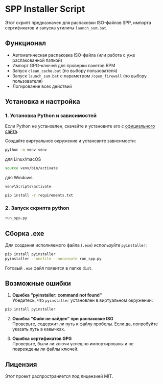 # SPP Installer Script

Этот скрипт предназначен для распаковки ISO-файлов SPP, импорта сертификатов и запуска утилиты `launch_sum.bat`.

## Функционал
- Автоматическая распаковка ISO-файла (или работа с уже распакованной папкой)
- Импорт GPG-ключей для проверки пакетов RPM
- Запуск `clean_cache.bat` (по выбору пользователя)
- Запуск `launch_sum.bat` с параметром `/open_firewall` (по выбору пользователя)
- Логирование всех действий

## Установка и настройка

### 1. Установка Python и зависимостей

Если Python не установлен, скачайте и установите его с [официального сайта](https://www.python.org/downloads/).

Создайте виртуальное окружение и установите зависимости:

```sh
python -m venv venv
```
для Linux/macOS
```sh
source venv/bin/activate
```
для Windows

```sh
venv\Scripts\activate
```
```sh
pip install -r requirements.txt
```
### 2. Запуск скрипта python
```sh
run_spp.py
```
## Сборка .exe

Для создания исполняемого файла (`.exe`) используйте `pyinstaller`:
```sh
pip install pyinstaller
pyinstaller --onefile --noconsole run_spp.py
```
Готовый `.exe` файл появится в папке `dist`.

## Возможные ошибки

1. **Ошибка "pyinstaller: command not found"**  
   Убедитесь, что `pyinstaller` установлен в виртуальном окружении:
```sh
pip install pyinstaller
```
2. **Ошибка "Файл не найден" при распаковке ISO**  
Проверьте, содержит ли путь к файлу пробелы. Если да, попробуйте указать путь в кавычках.

3. **Ошибка сертификатов GPG**  
Проверьте, были ли ключи успешно импортированы и не повреждены ли файлы ключей.

## Лицензия

Этот проект распространяется под лицензией MIT.
